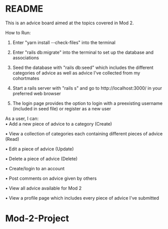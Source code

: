 # README

This is an advice board aimed at the topics covered in Mod 2.

How to Run:<br>
1) Enter "yarn install --check-files" into the terminal

2) Enter "rails db:migrate" into the terminal to set up the database and associations

3) Seed the database with "rails db:seed" which includes the different categories of advice as well as advice I've collected from my cohortmates

4) Start a rails server with "rails s" and go to http://localhost:3000/ in your preferred web browser

5) The login page provides the option to login with a preexisting username (included in seed file) or register as a new user

As a user, I can: <br>
• Add a new piece of advice to a category (Create)

• View a collection of categories each containing different pieces of advice (Read)

• Edit a piece of advice (Update)

• Delete a piece of advice (Delete)

• Create/login to an account

• Post comments on advice given by others

• View all advice available for Mod 2

• View a profile page which includes every piece of advice I've submitted


# Mod-2-Project
